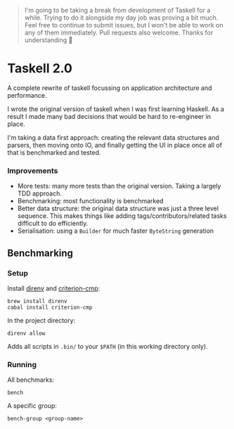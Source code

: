 > I'm going to be taking a break from development of Taskell for a while. Trying to do it alongside my day job was proving a bit much. Feel free to continue to submit issues, but I won't be able to work on any of them immediately. Pull requests also welcome. Thanks for understanding 🙂

# Taskell 2.0

A complete rewrite of taskell focussing on application architecture and performance.

I wrote the original version of taskell when I was first learning Haskell. As a result I made many bad decisions that would be hard to re-engineer in place.

I'm taking a data first approach: creating the relevant data structures and parsers, then moving onto IO, and finally getting the UI in place once all of that is benchmarked and tested.

### Improvements

- More tests: many more tests than the original version. Taking a largely TDD approach.
- Benchmarking: most functionality is benchmarked
- Better data structure: the original data structure was just a three level sequence. This makes things like adding tags/contributors/related tasks difficult to do efficiently.
- Serialisation: using a `Builder` for much faster `ByteString` generation

## Benchmarking

### Setup

Install [direnv](https://direnv.net) and [criterion-cmp](https://hackage.haskell.org/package/criterion-cmp):

```shell
brew install direnv
cabal install criterion-cmp
```

In the project directory:

```shell
direnv allow
```

Adds all scripts in `.bin/` to your `$PATH` (in this working directory only).

### Running

All benchmarks:

```shell
bench
```

A specific group:

```shell
bench-group <group-name>
```
